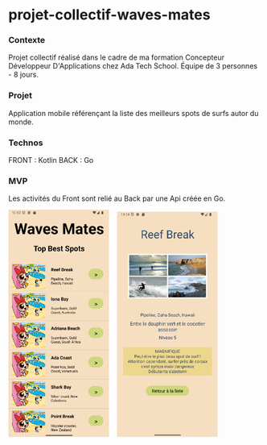 # projet-collectif-waves-mates
### Contexte
Projet collectif réalisé dans le cadre de ma formation Concepteur Développeur D'Applications chez Ada Tech School. 
Équipe de 3 personnes - 8 jours. 

### Projet
Application mobile référençant la liste des meilleurs spots de surfs autor du monde.

### Technos
FRONT : Kotlin 
BACK : Go 

### MVP 
Les activités du Front sont relié au Back par une Api créée en Go.

<div >
	<kbd><img width="200" src="img/waves_mates_home.png" alt="HTML" title="home_app"/></kbd>&nbsp;&nbsp;&nbsp;
	<kbd><img width="200" src="img/waves_mates_detail.png" alt="HTML" title="detail_spot"/></kbd>&nbsp;&nbsp;&nbsp;
	
</div>
